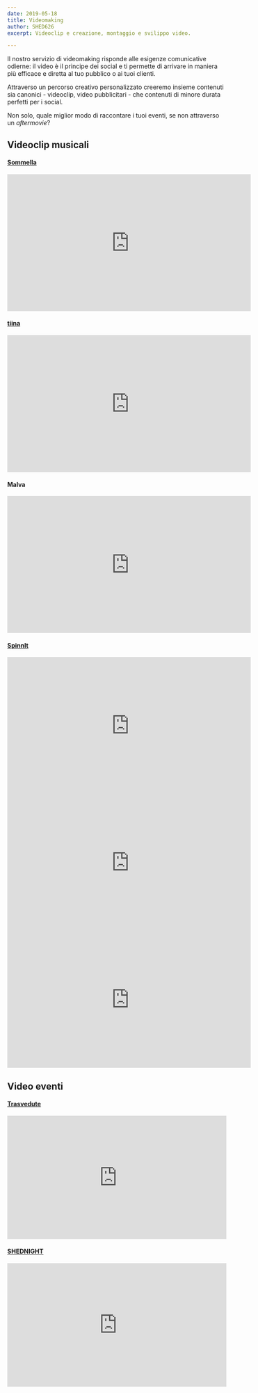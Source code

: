 ```yaml
---
date: 2019-05-18
title: Videomaking
author: SHED626
excerpt: Videoclip e creazione, montaggio e svilippo video. 

---
```


Il nostro servizio di videomaking risponde alle esigenze comunicative odierne: il video è il principe dei social e ti permette di arrivare in maniera più efficace e diretta al tuo pubblico o ai tuoi clienti. 

Attraverso un percorso creativo personalizzato creeremo insieme contenuti sia canonici - videoclip, video pubblicitari - che contenuti di minore durata perfetti per i social. 

Non solo, quale miglior modo di raccontare i tuoi eventi, se non attraverso un _aftermovie_?



## Videoclip musicali

#### [Sommella](https://www.shed626graphics.com/projects/sommella/)

<iframe width="560" height="315" src="https://www.youtube.com/embed/J88j4ugGhXA" title="YouTube video player" frameborder="0" allow="accelerometer; autoplay; clipboard-write; encrypted-media; gyroscope; picture-in-picture" allowfullscreen></iframe>

#### [tiina](https://www.shed626graphics.com/projects/tiina/)

<iframe width="560" height="315" src="https://www.youtube.com/embed/XQF9LZNfens" title="YouTube video player" frameborder="0" allow="accelerometer; autoplay; clipboard-write; encrypted-media; gyroscope; picture-in-picture" allowfullscreen></iframe>

#### Malva

<iframe width="560" height="315" src="https://www.youtube.com/embed/gdOVqlbRPvQ" title="YouTube video player" frameborder="0" allow="accelerometer; autoplay; clipboard-write; encrypted-media; gyroscope; picture-in-picture" allowfullscreen></iframe>

#### [SpinnIt](https://www.shed626graphics.com/projects/spinnit/)

<iframe width="560" height="315" src="https://www.youtube.com/embed/_nXjuCnsk0c" title="YouTube video player" frameborder="0" allow="accelerometer; autoplay; clipboard-write; encrypted-media; gyroscope; picture-in-picture" allowfullscreen></iframe>

<iframe width="560" height="315" src="https://www.youtube.com/embed/uCHxm47oN0M" title="YouTube video player" frameborder="0" allow="accelerometer; autoplay; clipboard-write; encrypted-media; gyroscope; picture-in-picture" allowfullscreen></iframe>

<iframe width="560" height="315" src="https://www.youtube.com/embed/x4sM3kLWewo" title="YouTube video player" frameborder="0" allow="accelerometer; autoplay; clipboard-write; encrypted-media; gyroscope; picture-in-picture" allowfullscreen></iframe>

## Video eventi

#### [Trasvedute](https://www.shed626graphics.com/projects/trasvedute/)

<div style="padding:56.25% 0 0 0;position:relative;"><iframe src="https://player.vimeo.com/video/630209028?h=92f21fcd0d&amp;badge=0&amp;autopause=0&amp;player_id=0&amp;app_id=58479" frameborder="0" allow="autoplay; fullscreen; picture-in-picture" allowfullscreen style="position:absolute;top:0;left:0;width:100%;height:100%;" title="Tras-Baratto"></iframe></div><script src="https://player.vimeo.com/api/player.js"></script>


#### [SHEDNIGHT](https://www.shed626graphics.com/projects/shed626-music-hub/)

<div style="padding:56.25% 0 0 0;position:relative;"><iframe src="https://player.vimeo.com/video/630216310?h=7543c827aa&amp;badge=0&amp;autopause=0&amp;player_id=0&amp;app_id=58479" frameborder="0" allow="autoplay; fullscreen; picture-in-picture" allowfullscreen style="position:absolute;top:0;left:0;width:100%;height:100%;" title="SHEDNight"></iframe></div><script src="https://player.vimeo.com/api/player.js"></script>

